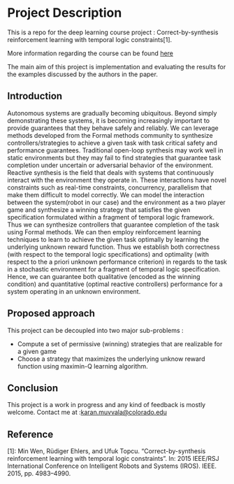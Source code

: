 # Project Description 

This is a repo for the deep learning course project  : Correct-by-synthesis reinforcement learning with temporal logic constraints[1].

More information regarding the course can be found [here](https://sites.google.com/colorado.edu/csci-5922-spring-2020)

The main aim of this project is implementation and evaluating the results for the examples discussed by the authors in the paper. 

## Introduction 

Autonomous systems are gradually becoming ubiquitous. Beyond simply
demonstrating these systems, it is becoming increasingly important to provide guarantees that they behave safely and reliably. We can leverage
methods developed from the Formal methods community to synthesize controllers/strategies to achieve a given task with task critical safety and performance guarantees. Traditional open-loop synthesis may work well in static
environments but they may fail to find strategies that guarantee task completion under uncertain or adversarial behavior of the environment. Reactive synthesis is the field that deals with systems that continuously interact
with the environment they operate in. These interactions have novel constraints such as real-time constraints, concurrency, parallelism that make
them difficult to model correctly. We can model the interaction between the
system(robot in our case) and the environment as a two player game and
synthesize a winning strategy that satisfies the given specification formulated
within a fragment of temporal logic framework. Thus we can synthesize controllers that guarantee completion of the task using Formal methods. We
can then employ reinforcement learning techniques to learn to achieve the
given task optimally by learning the underlying unknown reward function.
Thus we establish both correctness (with respect to the temporal logic specifications) and optimality (with respect to the a priori unknown performance
criterion) in regards to the task in a stochastic environment for a fragment
of temporal logic specification. Hence, we can guarantee both qualitative
(encoded as the winning condition) and quantitative (optimal reactive controllers) performance for a system operating in an unknown environment.

## Proposed approach 

This project can be decoupled into two major sub-problems : 

- Compute a set of permissive (winning) strategies that are realizable for a given game
- Choose a strategy that maximizes the underlying unknow reward function using maximin-Q learning algorithm.

## Conclusion

This project is a work in progress and any kind of feedback is mostly welcome. Contact me at :karan.muvvala@colorado.edu

## Reference 

[1]: Min Wen, Rüdiger Ehlers, and Ufuk Topcu. “Correct-by-synthesis reinforcement learning with  temporal logic constraints”. In: 2015 IEEE/RSJ International Conference on Intelligent Robots and Systems (IROS). IEEE. 2015, pp. 4983–4990.